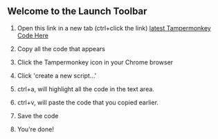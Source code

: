 ## Welcome to the Launch Toolbar

1. Open this link in a new tab (ctrl+click the link)
[latest Tampermonkey Code Here](https://raw.githubusercontent.com/cirept/salesforceToolbar/master/launchToolbar_meta.js)

2. Copy all the code that appears

3. Click the Tampermonkey icon in your Chrome browser

4. Click 'create a new script...'

5. ctrl+a, will highlight all the code in the text area.

6. ctrl+v, will paste the code that you copied earlier.

7. Save the code

8. You're done!
